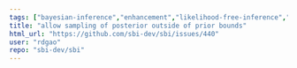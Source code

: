 ```yaml
---
tags: ["bayesian-inference","enhancement","likelihood-free-inference","machine-learning","parameter-estimation","pytorch","simulation-based-inference"]
title: "allow sampling of posterior outside of prior bounds"
html_url: "https://github.com/sbi-dev/sbi/issues/440"
user: "rdgao"
repo: "sbi-dev/sbi"
---
```


